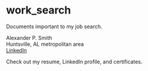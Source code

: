 # work_search
Documents important to my job search.

Alexander P. Smith<br />
Huntsville, AL metropolitan area<br />
<a href="http://www.linkedin.com/in/alexanderpsmith">LinkedIn</a>

Check out my resume, LinkedIn profile, and certificates.
